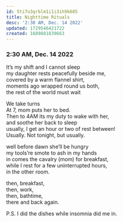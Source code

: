 ```yaml
---
id: 5ti7u3qrblm1i1i3ih9k685
title: Nighttime Rituals
desc: '2:30 AM, Dec. 14 2022'
updated: 1729546421722
created: 1689881839663
---
```


### 2:30 AM, Dec. 14 2022

It’s my shift and I cannot sleep  
my daughter rests peacefully beside me,  
covered by a warm flannel shirt,  
moments ago wrapped round us both,  
the rest of the world must wait  
  
We take turns  
At 7, mom puts her to bed.  
Then to 4AM its my duty to wake with her,  
and soothe her back to sleep  
usually, I get an hour or two of rest between!  
Usually. Not tonight, but usually.  
  
well before dawn she’ll be hungry  
my tools’re smote to ash in my hands  
in comes the cavalry (mom) for breakfast,  
while I rest for a few uninterrupted hours,  
in the other room.  
  
then, breakfast,  
then, work,  
then, bathtime,  
there and back again.  
  
P.S. I did the dishes while insomnia did me in.
